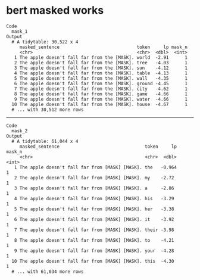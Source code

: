 # bert masked works

    Code
      mask_1
    Output
      # A tidytable: 30,522 x 4
         masked_sentence                             token     lp mask_n
         <chr>                                       <chr>  <dbl>  <int>
       1 The apple doesn't fall far from the [MASK]. world  -2.91      1
       2 The apple doesn't fall far from the [MASK]. tree   -4.03      1
       3 The apple doesn't fall far from the [MASK]. sun    -4.12      1
       4 The apple doesn't fall far from the [MASK]. table  -4.13      1
       5 The apple doesn't fall far from the [MASK]. wall   -4.35      1
       6 The apple doesn't fall far from the [MASK]. ground -4.45      1
       7 The apple doesn't fall far from the [MASK]. city   -4.62      1
       8 The apple doesn't fall far from the [MASK]. game   -4.66      1
       9 The apple doesn't fall far from the [MASK]. water  -4.66      1
      10 The apple doesn't fall far from the [MASK]. house  -4.67      1
      # ... with 30,512 more rows

---

    Code
      mask_2
    Output
      # A tidytable: 61,044 x 4
         masked_sentence                                token     lp mask_n
         <chr>                                          <chr>  <dbl>  <int>
       1 The apple doesn't fall far from [MASK] [MASK]. the   -0.964      1
       2 The apple doesn't fall far from [MASK] [MASK]. my    -2.72       1
       3 The apple doesn't fall far from [MASK] [MASK]. a     -2.86       1
       4 The apple doesn't fall far from [MASK] [MASK]. his   -3.29       1
       5 The apple doesn't fall far from [MASK] [MASK]. her   -3.38       1
       6 The apple doesn't fall far from [MASK] [MASK]. it    -3.92       1
       7 The apple doesn't fall far from [MASK] [MASK]. their -3.98       1
       8 The apple doesn't fall far from [MASK] [MASK]. to    -4.21       1
       9 The apple doesn't fall far from [MASK] [MASK]. your  -4.28       1
      10 The apple doesn't fall far from [MASK] [MASK]. this  -4.30       1
      # ... with 61,034 more rows

